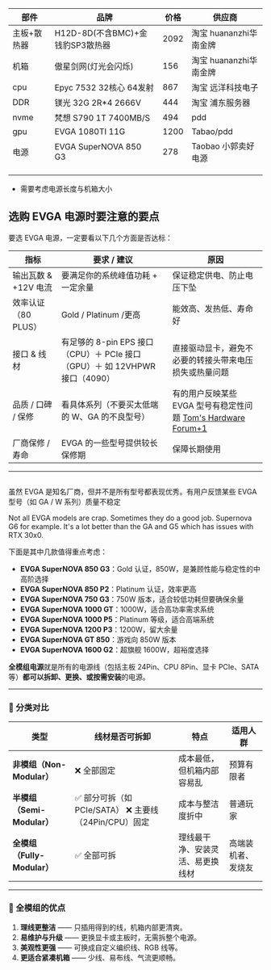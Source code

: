 | 部件        | 品牌                             | 价格 | 供应商                  |
| ----------- | -------------------------------- | ---- | ----------------------- |
| 主板+散热器 | H12D-8D(不含BMC)+金钱豹SP3散热器 | 2092 | 淘宝  huananzhi华南金牌 |
| 机箱        | 傲星剑网(灯光会闪烁)             | 156  | 淘宝  huananzhi华南金牌 |
| cpu         | Epyc 7532 32核心 64发射          | 867  | 淘宝 远洋科技电子       |
| DDR         | 镁光 32G 2R*4 2666V              | 444  | 淘宝 浦东服务器         |
| nvme        | 梵想 S790 1T 7400MB/S            | 494  | pdd                     |
| gpu         | EVGA 1080TI 11G                  | 1200 | Tabao/pdd               |
| 电源        | EVGA SuperNOVA 850 G3            | 278  | Taobao 小郭卖好电源     |
|             |                                  |      |                         |
|             |                                  |      |                         |
|             |                                  |      |                         |

* 需要考虑电源长度与机箱大小



## 选购 EVGA 电源时要注意的要点

要选 EVGA 电源，一定要看以下几个方面是否达标：

| 指标                 | 要求 / 建议                                                  | 原因                                                         |
| -------------------- | ------------------------------------------------------------ | ------------------------------------------------------------ |
| 输出瓦数 & +12V 电流 | 要满足你的系统峰值功耗 + 一定余量                            | 保证稳定供电、防止电压下坠                                   |
| 效率认证（80 PLUS）  | Gold / Platinum /更高                                        | 能效高、发热低、寿命好                                       |
| 接口 & 线材          | 有足够的 8-pin EPS 接口（CPU）＋ PCIe 接口（GPU）＋ 如 12VHPWR 接口（4090） | 直接驱动显卡，避免不必要的转接头带来电压损失或热量问题       |
| 品质 / 口碑 / 保修   | 看具体系列（不要买太低端的 W、GA 的不良型号）                | 有的用户反映某些 EVGA 型号有稳定性问题 [Tom's Hardware Forum+1](https://forums.tomshardware.com/threads/are-evga-psus-crap.3741499/?utm_source=chatgpt.com) |
| 厂商保修 / 寿命      | EVGA 的一些型号提供较长保修期                                | 保障长期使用                                                 |

------

## 



虽然 EVGA 是知名厂商，但并不是所有型号都表现优秀。有用户反馈某些 EVGA 型号（如 GA / W 系列）质量不稳定



Not all EVGA models are crap. Sometimes they do a good job. Supernova G6 for example. It's a lot better than the GA and G5 which has issues with RTX 30x0.





下面是其中几款值得重点考虑：

- **EVGA SuperNOVA 850 G3**：Gold 认证，850W，是兼顾性能与稳定性的中高阶选择
- **EVGA SuperNOVA 850 P2**：Platinum 认证，效率更高
- **EVGA SuperNOVA 750 G3**：750W 版本，适合较低功耗但要确保余量
- **EVGA SuperNOVA 1000 GT**：1000W，适合高功率需求系统
- **EVGA SuperNOVA 1000 P5**：Platinum 等级，适合高端系统
- **EVGA SuperNOVA 1200 P3**：1200W，留大余量
- **EVGA SuperNOVA GT 850**：游戏向 850W 版本
- **EVGA SuperNOVA 1600 G2**：超旗舰 1600W，超裕度选择



**全模组电源**就是所有的电源线（包括主板 24Pin、CPU 8Pin、显卡 PCIe、SATA 等）**都可以拆卸、更换、或按需安装**的电源。

------

### 🔌 分类对比

| 类型                        | 线材是否可拆卸                                       | 特点                             | 适用人群           |
| --------------------------- | ---------------------------------------------------- | -------------------------------- | ------------------ |
| **非模组（Non-Modular）**   | ❌ 全部固定                                           | 成本最低，但机箱内部容易乱       | 预算有限者         |
| **半模组（Semi-Modular）**  | ✅ 部分可拆（如 PCIe/SATA） ❌ 主要线（24Pin/CPU）固定 | 成本与整洁度折中                 | 普通玩家           |
| **全模组（Fully-Modular）** | ✅ 全部可拆                                           | 理线最干净、安装灵活、易更换线材 | 高端装机者、发烧友 |

------

### 🧠 全模组的优点

1. **理线更整洁** —— 只插用得到的线，机箱内部更清爽。
2. **易维护与升级** —— 更换显卡或主板时，无需拆整个电源。
3. **美观性更强** —— 可换成自定义编织线、RGB 线等。
4. **更适合紧凑机箱** —— 少线、易布线、气流更顺畅。
